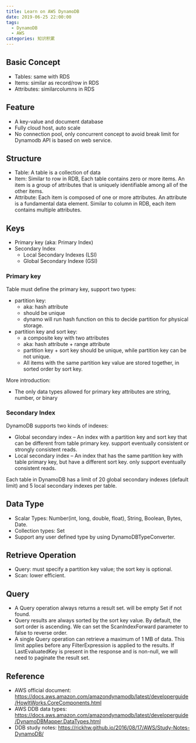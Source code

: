 ```yaml
---
title: Learn on AWS DynamoDB  
date: 2019-06-25 22:00:00
tags:
  - DynamoDB
  - AWS
categories: 知识积累
---
```


## Basic Concept
* Tables: same with RDS
* Items: similar as record/row in RDS
* Attributes: similarcolumns in RDS

## Feature 
* A key-value and document database
* Fully cloud host, auto scale 
* No connection pool, only concurrent concept to avoid break limit for Dynamodb API is based on web service.

<!-- more -->

## Structure
* Table: A table is a collection of data
* Item: Similar to row in RDB, Each table contains zero or more items. An item is a group of attributes that is uniquely identifiable among all of the other items.
* Attribute: Each item is composed of one or more attributes. An attribute is a fundamental data element. Similar to column in RDB, each item contains multiple attributes.

## Keys
* Primary key (aka: Primary Index)
* Secondary Index
  * Local Secondary Indexes (LSI)
  * Global Secondary Indexe (GSI)

### Primary key
Table must define the primary key, support two types:
* partition key:
  * aka: hash attribute
  * should be unique
  * dynamo will run hash function on this to decide partition for physical storage.
* partition key and sort key:
  * a composite key with two attributes
  * aka: hash attribute + range attribute
  * partition key + sort key should be unique, while partition key can be not unique.
  * All items with the same partition key value are stored together, in sorted order by sort key.

More introduction:
* The only data types allowed for primary key attributes are string, number, or binary

### Secondary Index
DynamoDB supports two kinds of indexes:
* Global secondary index – An index with a partition key and sort key that can be different from table primary key. support eventually consistent or strongly consistent reads.
* Local secondary index – An index that has the same partition key with table primary key, but have a different sort key. only support eventually consistent reads.

Each table in DynamoDB has a limit of 20 global secondary indexes (default limit) and 5 local secondary indexes per table.

## Data Type
* Scalar Types: Number(int, long, double, float), String, Boolean, Bytes, Date.
* Collection types: Set
* Support any user defined type by using DynamoDBTypeConverter.
   
## Retrieve Operation
* Query: must specify a partition key value; the sort key is optional.
* Scan: lower efficient.

##  Query
* A Query operation always returns a result set. will be empty Set if not found.
* Query results are always sorted by the sort key value. By default, the sort order is ascending. We can set the ScanIndexForward parameter to false to reverse order.
* A single Query operation can retrieve a maximum of 1 MB of data. This limit applies before any FilterExpression is applied to the results. If LastEvaluatedKey is present in the response and is non-null, we will need to paginate the result set.

## Reference
* AWS official document: https://docs.aws.amazon.com/amazondynamodb/latest/developerguide/HowItWorks.CoreComponents.html
* AWS DDB data types: https://docs.aws.amazon.com/amazondynamodb/latest/developerguide/DynamoDBMapper.DataTypes.html
* DDB study notes:  https://rickhw.github.io/2016/08/17/AWS/Study-Notes-DynamoDB/
